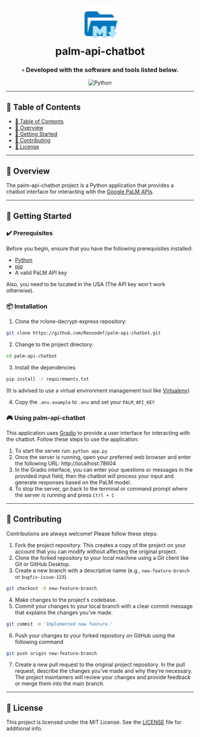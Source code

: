 
<div align="center">
<h1 align="center">
<img src="https://raw.githubusercontent.com/PKief/vscode-material-icon-theme/ec559a9f6bfd399b82bb44393651661b08aaf7ba/icons/folder-markdown-open.svg" width="100" />
<br>palm-api-chatbot
</h1>
<h3>◦ Developed with the software and tools listed below.</h3>

<p align="center">
<img src="https://img.shields.io/badge/Python-3776AB.svg?style&logo=Python&logoColor=white" alt="Python" />
</p>
</div>

---

## 📒 Table of Contents
- [📒 Table of Contents](#-table-of-contents)
- [📍 Overview](#-overview)
- [🚀 Getting Started](#-getting-started)
- [🤝 Contributing](#-contributing)
- [📄 License](#-license)

---


## 📍 Overview

The palm-api-chatbot project is a Python application that provides a chatbot interface for interacting with the [Google PaLM APIs](https://developers.generativeai.google/).

---

## 🚀 Getting Started

### ✔️ Prerequisites

Before you begin, ensure that you have the following prerequisites installed:
- [Python](https://www.python.org/)
- [pip](https://pip.pypa.io/)
- A valid PaLM API key

Also, you need to be located in the USA (The API key won't work otherwise).

### 📦 Installation

1. Clone the rclone-decrypt-express repository:
```sh
git clone https://github.com/Renzodef/palm-api-chatbot.git
```

2. Change to the project directory:
```sh
cd palm-api-chatbot
```

3. Install the dependencies:
```sh
pip install -r requirements.txt
```
(It is advised to use a virtual environment management tool like [Virtualenv](https://virtualenv.pypa.io/))

4. Copy the `.env.example` to `.env` and set your `PALM_API_KEY`

### 🎮 Using palm-api-chatbot

This application uses [Gradio](https://gradio.app/) to provide a user interface for interacting with the chatbot.
Follow these steps to use the application:

1. To start the server run: `python app.py`
2. Once the server is running, open your preferred web browser and enter the following URL: http://localhost:78604
3. In the Gradio interface, you can enter your questions or messages in the provided input field, then
   the chatbot will process your input and generate responses based on the PaLM model.
4. To stop the server, go back to the terminal or command prompt where the server is running and press `Ctrl + C`

---

## 🤝 Contributing

Contributions are always welcome! Please follow these steps:
1. Fork the project repository. This creates a copy of the project on your account that you can modify without affecting the original project.
2. Clone the forked repository to your local machine using a Git client like Git or GitHub Desktop.
3. Create a new branch with a descriptive name (e.g., `new-feature-branch` or `bugfix-issue-123`).
```sh
git checkout -b new-feature-branch
```
4. Make changes to the project's codebase.
5. Commit your changes to your local branch with a clear commit message that explains the changes you've made.
```sh
git commit -m 'Implemented new feature.'
```
6. Push your changes to your forked repository on GitHub using the following command
```sh
git push origin new-feature-branch
```
7. Create a new pull request to the original project repository. In the pull request, describe the changes you've made and why they're necessary.
The project maintainers will review your changes and provide feedback or merge them into the main branch.

---

## 📄 License

This project is licensed under the MIT License. See the [LICENSE](https://github.com/Renzodef/palm-api-chatbot/blob/main/LICENSE) file for additional info.

